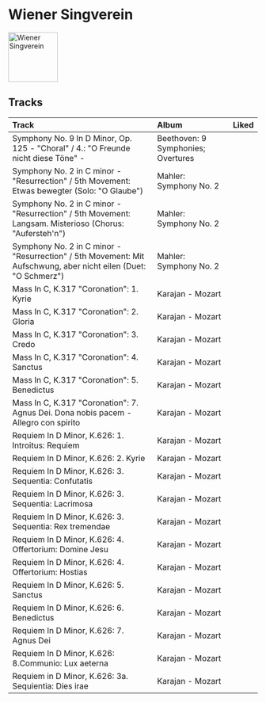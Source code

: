 
# Wiener Singverein


<img src="https://i.scdn.co/image/e403106a45cbd0e2ca51e4d1b18b9a587f9177be" alt="Wiener Singverein" width="100" />

## Tracks

| Track                                                                                                           | Album                              | Liked   |
|:----------------------------------------------------------------------------------------------------------------|:-----------------------------------|:--------|
| Symphony No. 9 In D Minor, Op. 125 - "Choral" / 4.: "O Freunde nicht diese Töne" -                              | Beethoven: 9 Symphonies; Overtures |         |
| Symphony No. 2 in C minor - "Resurrection" / 5th Movement: Etwas bewegter (Solo: "O Glaube")                    | Mahler: Symphony No. 2             |         |
| Symphony No. 2 in C minor - "Resurrection" / 5th Movement: Langsam. Misterioso (Chorus: "Aufersteh'n")          | Mahler: Symphony No. 2             |         |
| Symphony No. 2 in C minor - "Resurrection" / 5th Movement: Mit Aufschwung, aber nicht eilen (Duet: "O Schmerz") | Mahler: Symphony No. 2             |         |
| Mass In C, K.317 "Coronation": 1. Kyrie                                                                         | Karajan - Mozart                   |         |
| Mass In C, K.317 "Coronation": 2. Gloria                                                                        | Karajan - Mozart                   |         |
| Mass In C, K.317 "Coronation": 3. Credo                                                                         | Karajan - Mozart                   |         |
| Mass In C, K.317 "Coronation": 4. Sanctus                                                                       | Karajan - Mozart                   |         |
| Mass In C, K.317 "Coronation": 5. Benedictus                                                                    | Karajan - Mozart                   |         |
| Mass In C, K.317 "Coronation": 7. Agnus Dei. Dona nobis pacem - Allegro con spirito                             | Karajan - Mozart                   |         |
| Requiem In D Minor, K.626: 1. Introitus: Requiem                                                                | Karajan - Mozart                   |         |
| Requiem In D Minor, K.626: 2. Kyrie                                                                             | Karajan - Mozart                   |         |
| Requiem In D Minor, K.626: 3. Sequentia: Confutatis                                                             | Karajan - Mozart                   |         |
| Requiem In D Minor, K.626: 3. Sequentia: Lacrimosa                                                              | Karajan - Mozart                   |         |
| Requiem In D Minor, K.626: 3. Sequentia: Rex tremendae                                                          | Karajan - Mozart                   |         |
| Requiem In D Minor, K.626: 4. Offertorium: Domine Jesu                                                          | Karajan - Mozart                   |         |
| Requiem In D Minor, K.626: 4. Offertorium: Hostias                                                              | Karajan - Mozart                   |         |
| Requiem In D Minor, K.626: 5. Sanctus                                                                           | Karajan - Mozart                   |         |
| Requiem In D Minor, K.626: 6. Benedictus                                                                        | Karajan - Mozart                   |         |
| Requiem In D Minor, K.626: 7. Agnus Dei                                                                         | Karajan - Mozart                   |         |
| Requiem In D Minor, K.626: 8.Communio: Lux aeterna                                                              | Karajan - Mozart                   |         |
| Requiem in D Minor, K.626: 3a. Sequientia: Dies irae                                                            | Karajan - Mozart                   |         |
